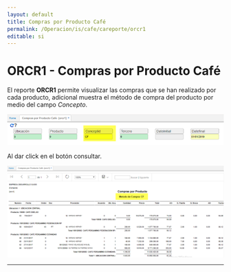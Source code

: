 ```yaml
---
layout: default
title: Compras por Producto Café
permalink: /Operacion/is/cafe/careporte/orcr1
editable: si
---
```


# ORCR1 - Compras por Producto Café


El reporte **ORCR1** permite visualizar las compras que se han realizado por cada producto, adicional muestra el método de compra del producto por medio del campo _Concepto_.  

![](orcr1.png)

Al dar click en el botón consultar.  

![](orcr4.png)  

********